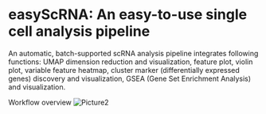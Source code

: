 # easyScRNA: An easy-to-use single cell analysis pipeline
An automatic, batch-supported scRNA analysis pipeline integrates following functions: UMAP dimension reduction and visualization, feature plot, violin plot, variable feature heatmap, cluster marker (differentially expressed genes) discovery and visualization, GSEA (Gene Set Enrichment Analysis) and visualization.

Workflow overview
![Picture2](https://github.com/Gico1941/easyScRNA/assets/127346166/31f80e7d-ed7f-4608-99b7-b6dbad8990f2)
